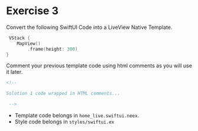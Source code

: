 # Exercise 3

Convert the following SwiftUI Code into a LiveView Native Template.

```swift
 VStack {
    MapView()
        .frame(height: 300)
}
```

Comment your previous template code using html comments as you will use it later.

```html
<!--

Solution 1 code wrapped in HTML comments...

 -->
```

* Template code belongs in `home_live.swiftui.neex`.
* Style code belongs in `styles/swiftui.ex`